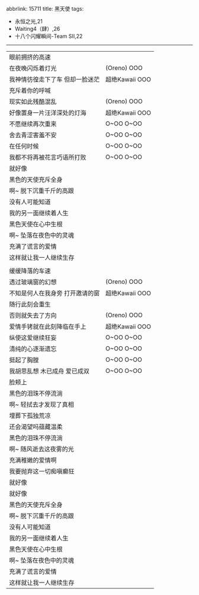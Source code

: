 abbrlink: 15711
title: 黑天使
tags:
  - 永恒之光,21
  - Waiting4（肆）,26
  - 十八个闪耀瞬间-Team SII,22
---
|      |      |
|--|--|
|眼前拥挤的高速|      |
|在夜晚闪烁着灯光|(Oreno) OOO|
|我神情彷徨走下了车 但却一脸迷茫|超绝Kawaii OOO|
|充斥着你的呼喊|      |
|现实如此残酷混乱|(Oreno) OOO|
|好像置身一片汪洋深处的灯海|超绝Kawaii OOO|
|不愿继续再次重来|O~OO O~OO|
|舍去青涩害羞不安|O~OO O~OO|
|在任何时候|O~OO O~OO|
|我都不将再被花言巧语所打败|O~OO O~OO|
|就好像|      |
|黑色的天使充斥全身|      |
|啊~ 脱下沉重千斤的高跟|      |
|没有人可能知道|      |
|我的另一面继续着人生|      |
|黑色天使在心中生根|      |
|啊~ 坠落在夜色中的灵魂|      |
|充满了谎言的爱情|      |
|这样就让我一人继续生存|      |
|      |      |
|缓缓降落的车速|      |
|透过玻璃窗的幻想|(Oreno) OOO|
|不知是何人在我身旁 打开邀请的窗|超绝Kawaii OOO|
|随行此刻会重生|      |
|否则就失去了方向|(Oreno) OOO|
|爱情手铐就在此刻降临在手上|超绝Kawaii OOO|
|纵使这爱继续狂妄|O~OO O~OO|
|清纯的心逐渐遗忘|O~OO O~OO|
|挺起了胸膛|O~OO O~OO|
|我胡思乱想 木已成舟 爱已成双|O~OO O~OO|
|脸颊上|      |
|黑色的泪珠不停流淌|      |
|啊~ 轻拭去才发现了真相|      |
|埋葬下孤独荒凉|      |
|还会渴望吗蕴藏温柔|      |
|黑色的泪珠不停流淌|      |
|啊~ 随风逝去这夜雾的光|      |
|充满稚嫩的爱情啊|      |
|我要抛弃这一切痴嗔癫狂|      |
|就好像|      |
|就好像|      |
|黑色的天使充斥全身|      |
|啊~ 脱下沉重千斤的高跟|      |
|没有人可能知道|      |
|我的另一面继续着人生|      |
|黑色天使在心中生根|      |
|啊~ 坠落在夜色中的灵魂|      |
|充满了谎言的爱情|      |
|这样就让我一人继续生存|      |